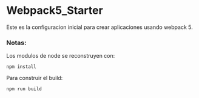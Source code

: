 # Webpack5_Starter

Este es la configuracion inicial para crear aplicaciones usando webpack 5.

### Notas:
Los modulos de node se reconstruyen con:
```
npm install
```
Para construir el build:
```
npm run build
```